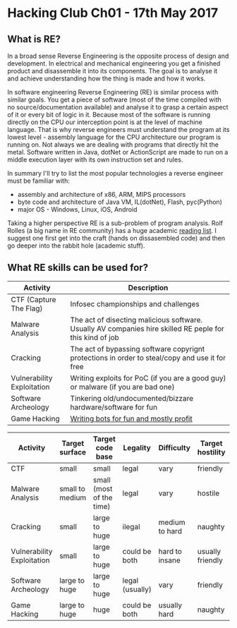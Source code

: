 # Hacking Club Ch01 - 17th May 2017

## What is RE?

In a broad sense Reverse Engineering is the opposite process of design and development.
In electrical and mechanical engineering you get a finished product and disassemble it 
into its components. The goal is to analyse it and achieve understanding how the thing is
made and how it works.

In software engineering Reverse Engineering (RE) is similar process with similar goals.
You get a piece of software (most of the time compiled with no source/documentation 
available) and analyse it to grasp a certain aspect of it or every bit of logic in it.
Because most of the software is running directly on the CPU our interception point is 
at the level of machine language. That is why reverse engineers must understand the 
program at its lowest level - assembly language for the CPU architecture our program is
running on. Not always we are dealing with programs that directly hit the metal.
Software written in Java, dotNet or ActionScript are made to run on a middle execution 
layer with its own instruction set and rules.

In summary I'll try to list the most popular technologies a reverse engineer must be 
familiar with:
* assembly and architecture of x86, ARM, MIPS processors
* byte code and architecture of Java VM, IL(dotNet), Flash, pyc(Python)
* major OS - Windows, Linux, iOS, Android

Taking a higher perspective RE is a sub-problem of program analysis. Rolf Rolles (a big
name in RE community) has a huge academic [reading list](http://www.msreverseengineering.com/program-analysis-reading-list/). I suggest one first get into the craft (hands on dissasembled code)
and then go deeper into the rabbit hole (academic stuff).

## What RE skills can be used for?

Activity | Description
---------|------------
CTF (Capture The Flag) | Infosec championships and challenges
Malware Analysis | The act of disecting malicious software. Usually AV companies hire skilled RE peple for this kind of job
Cracking | The act of bypassing software copyrignt protections in order to steal/copy and use it for free
Vulnerability Exploitation | Writing exploits for PoC (if you are a good guy) or malware (if you are bad one)
Software Archeology | Tinkering old/undocumented/bizzare hardware/software for fun
Game Hacking | [Writing bots for fun and mostly profit](https://www.youtube.com/watch?v=hABj_mrP-no)

Activity | Target surface | Target code base | Legality | Difficulty | Target hostility | Target defense | Time 
---------|----------------|------------------|----------|------------|------------------|----------------|-----
CTF | small | small | legal | vary | friendly | vary | short
Malware Analysis | small to medium | small (most of the time) | legal | vary | hostile | protected | short to medium
Cracking | small | large to huge | ilegal | medium to hard | naughty | complex code to protected | short to medium
Vulnerability Exploitation | small | large to huge | could be both | hard to insane | usually friendly | complex code | short to medium
Software Archeology | large to huge | large to huge | legal (usually) | vary | friendly | usually complex code | long term
Game Hacking | large to huge | huge | could be both | usually hard | naughty | protected | long term

